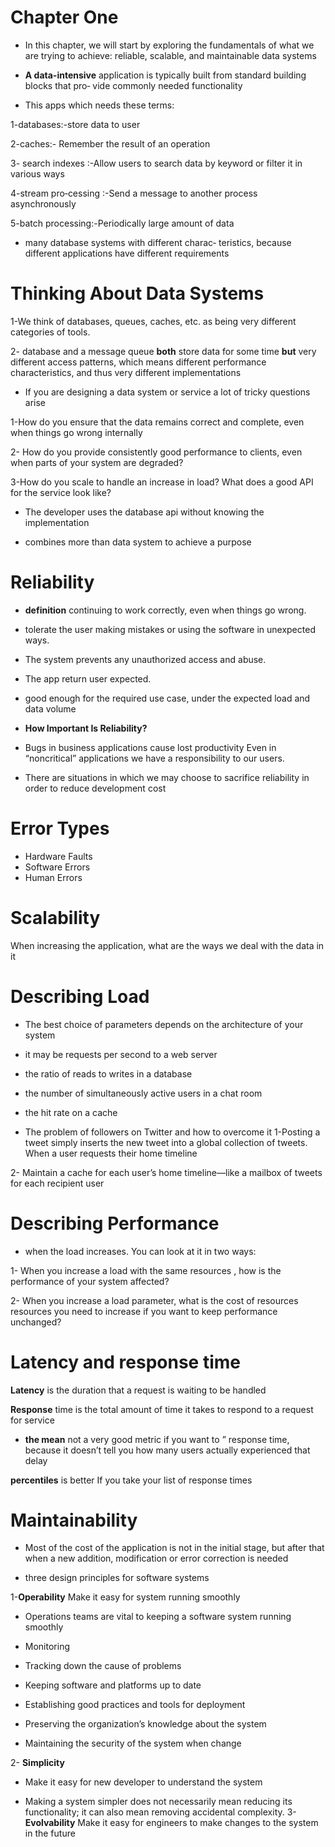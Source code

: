 # Chapter One

* In this chapter, we will start by exploring the fundamentals of what we are trying to
achieve: reliable, scalable, and maintainable data systems

* **A data-intensive** application is typically built from standard building blocks that pro‐
vide commonly needed functionality
- This apps which needs these terms:

1-databases:-store data to user 

2-caches:- Remember the result of an operation

3- search indexes :-Allow users to search data by keyword or filter it in various ways

4-stream pro‐cessing :-Send a message to another process asynchronously 

5-batch processing:-Periodically  large amount of data

* many database systems with different charac‐
teristics, because different applications have different requirements

# Thinking About Data Systems

1-We think of databases, queues, caches, etc. as being very different categories
of tools.

2- database and a message queue **both** store data for some time
**but** very different access patterns, which means
different performance characteristics, and thus very different implementations

* If you are designing a data system or service a lot of tricky questions arise 

1-How do you ensure that the data remains correct and complete, even when things go wrong internally

2- How do you provide consistently good performance to clients, even when
parts of your system are degraded? 

3-How do you scale to handle an increase in load?
What does a good API for the service look like?

* The developer uses the database api without knowing the implementation

* combines more than data system to achieve a  purpose

# Reliability 
* **definition** continuing to work correctly, even when things go
wrong.
* tolerate the user making mistakes or using the software in unexpected
ways.

* The system prevents any unauthorized access and abuse.

* The app return user expected.
* good enough for the required use case, under the expected
load and data volume

* **How Important Is Reliability?**
* Bugs in business
applications cause lost productivity Even in “noncritical” applications we have a responsibility to our users. 
* There are situations in which we may choose to sacrifice reliability in order to reduce
development cost

# Error Types

* Hardware Faults
* Software Errors
* Human Errors

# Scalability
When increasing the application, what are the ways we deal with the data in it

# Describing Load
* The best choice of parameters
 depends on the architecture of your system
 *  it may be requests per second to a web server  
* the ratio of reads to writes in a database
* the number of simultaneously active users in a chat room 
* the hit rate on a cache

* The problem of followers on Twitter and how to overcome it
1-Posting a tweet simply inserts the new tweet into a global collection of tweets.
When a user requests their home timeline

2- Maintain a cache for each user’s home timeline—like a mailbox of tweets for
each recipient user

# Describing Performance
* when the load increases. You can look at it in two ways:

1- When you increase a load with the same resources , how is the performance of your system
affected?

2- When you increase a load parameter,
what is the cost of resources 
resources you need to increase if you want to keep performance unchanged?



# Latency and response time
 **Latency** is the duration that a
request is waiting to be handled


**Response** time is the total amount of time it takes to respond to a request for service


* **the mean**  not a very good metric if you want to ” response time, because it doesn’t tell you how many users actually experienced
that delay

**percentiles** is better  If you take your list of response times


# Maintainability
* Most of the cost of the application is not in the initial stage, but after that when a new addition, modification or error correction is needed

* three design principles for software systems

1-**Operability**
Make it easy for system running smoothly


* Operations teams are vital to keeping a software system running smoothly

- Monitoring

- Tracking down the cause of problems

- Keeping software and platforms up to date

- Establishing good practices and tools for deployment

- Preserving the organization’s knowledge about the system

- Maintaining the security of the system  when change

2- **Simplicity**
* Make it easy for new developer to understand the system

* Making a system simpler does not necessarily mean reducing its functionality; it can
also mean removing accidental complexity. 
3-**Evolvability**
Make it easy for engineers to make changes to the system in the future
